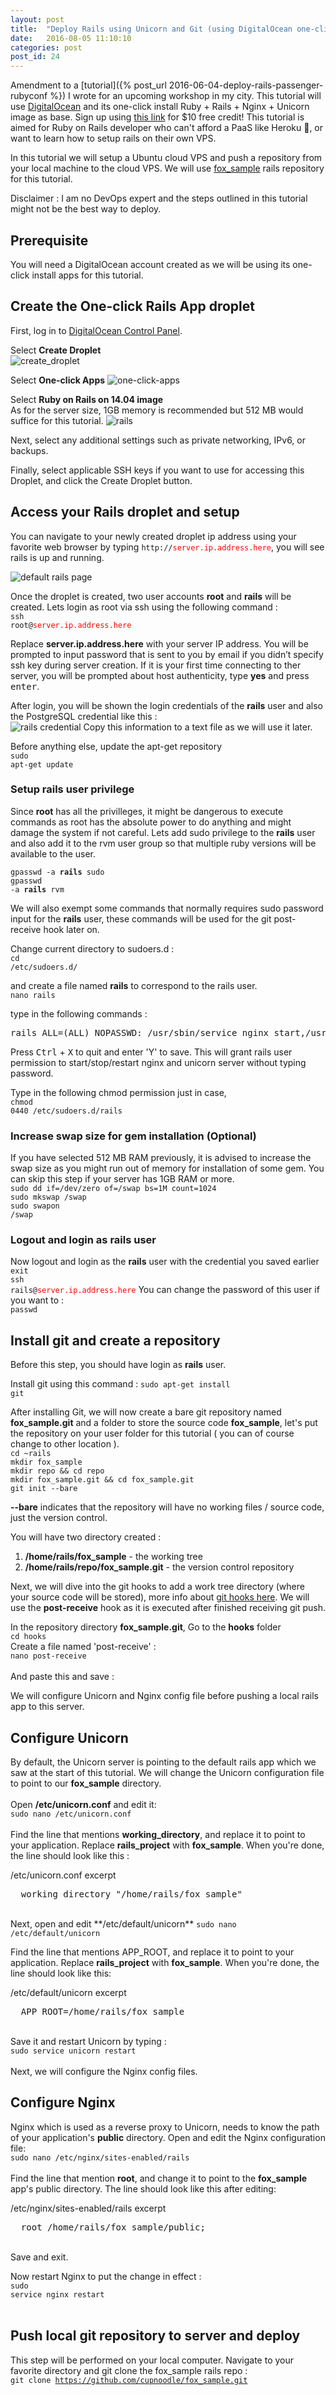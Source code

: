 ```yaml
---
layout: post
title:  "Deploy Rails using Unicorn and Git (using DigitalOcean one-click apps)"
date:   2016-08-05 11:10:10
categories: post
post_id: 24
---
```


Amendment to a [tutorial]({% post_url 2016-06-04-deploy-rails-passenger-rubyconf %}) I wrote for an upcoming workshop in my city. This tutorial will use [DigitalOcean](https://m.do.co/c/f7f1b47b1fff) and its one-click install Ruby + Rails + Nginx + Unicorn image as base. Sign up using [this link](https://m.do.co/c/f7f1b47b1fff) for $10 free credit!  This tutorial is aimed for Ruby on Rails developer who can't afford a PaaS like Heroku  💸, or want to learn how to setup rails on their own VPS.  
  
In this tutorial we will setup a Ubuntu cloud VPS and push a repository from your local machine to the cloud VPS. We will use [fox_sample](https://github.com/cupnoodle/fox_sample) rails repository for this tutorial.  

Disclaimer : I am no DevOps expert and the steps outlined in this tutorial might not be the best way to deploy.

## Prerequisite
You will need a DigitalOcean account created as we will be using its one-click install apps for this tutorial.

## Create the One-click Rails App droplet 

First, log in to [DigitalOcean Control Panel](https://cloud.digitalocean.com/droplets).

Select **Create Droplet**  
![create_droplet](https://littlefoximage.s3.amazonaws.com/post24/create-droplet.png)  

Select **One-click Apps**
![one-click-apps](https://littlefoximage.s3.amazonaws.com/post24/one-click-apps.png)

Select **Ruby on Rails on 14.04 image**  
As for the server size, 1GB memory is recommended but 512 MB would suffice for this tutorial.
![rails](https://littlefoximage.s3.amazonaws.com/post24/rails-512.png)  

Next, select any additional settings such as private networking, IPv6, or backups.

Finally, select applicable SSH keys if you want to use for accessing this Droplet, and click the Create Droplet button.

## Access your Rails droplet and setup

You can navigate to your newly created droplet ip address using your favorite web browser by typing <code>http://<span style="color:red;">server.ip.address.here</span></code>, you will see rails is up and running.  

![default rails page](https://littlefoximage.s3.amazonaws.com/post24/default-rails.png)

Once the droplet is created, two user accounts **root** and **rails** will be created. Lets login as root via ssh using the following command : <br>
<code>ssh root@<span style="color:red;">server.ip.address.here</span></code>

Replace <strong>server.ip.address.here</strong> with your server IP address. You will be prompted to input password that is sent to you by email if you didn’t specify ssh key during server creation. If it is your first time connecting to ther server, you will be prompted about host authenticity, type **yes** and press <kbd>enter</kbd>.  

After login, you will be shown the login credentials of the **rails** user and also the PostgreSQL credential like this :  
![rails credential](https://littlefoximage.s3.amazonaws.com/post24/rails_credential.png)
Copy this information to a text file as we will use it later.

Before anything else, update the apt-get repository <br>
<code>sudo apt-get update</code>
  
### Setup rails user privilege
Since <strong>root</strong> has all the privilleges, it might be dangerous to execute commands as root has the absolute power to do anything and might damage the system if not careful. Lets add sudo privilege to the <strong>rails</strong> user and also add it to the rvm user group so that multiple ruby versions will be available to the user. 

<code>gpasswd -a <strong>rails</strong> sudo</code><br>
<code>gpasswd -a <strong>rails</strong> rvm</code><br>

We will also exempt some commands that normally requires sudo password input for the **rails** user, these commands will be used for the git post-receive hook later on.  

Change current directory to sudoers.d : <br>
<code>cd /etc/sudoers.d/</code><br>

and create a file named **rails** to correspond to the rails user.<br>
<code>nano rails</code><br>

type in the following commands : <br>

<pre>rails ALL=(ALL) NOPASSWD: /usr/sbin/service nginx start,/usr/sbin/service nginx stop,/usr/sbin/service nginx restart,/usr/sbin/service unicorn start,/usr/sbin/service unicorn stop,/usr/sbin/service unicorn restart </pre>

Press <kbd>Ctrl</kbd> + <kbd>X</kbd> to quit and enter 'Y' to save. This will grant rails user permission to start/stop/restart nginx and unicorn server without typing password.  

Type in the following chmod permission just in case, <br>
<code>chmod 0440 /etc/sudoers.d/rails</code>

### Increase swap size for gem installation (Optional)
If you have selected 512 MB RAM previously, it is advised to increase the swap size as you might run out of memory for installation of some gem. You can skip this step if your server has 1GB RAM or more.  
<code>sudo dd if=/dev/zero of=/swap bs=1M count=1024</code><br>
<code>sudo mkswap /swap</code><br>
<code>sudo swapon /swap</code><br>

### Logout and login as rails user
Now logout and login as the **rails** user with the credential you saved earlier  
<code>exit</code><br>
<code>ssh rails@<span style="color:red;">server.ip.address.here</span></code>
You can change the password of this user if you want to : <br>
<code>passwd</code>

## Install git and create a repository
Before this step, you should have login as **rails** user.  

Install git using this command : 
<code>sudo apt-get install git</code><br>

After installing Git, we will now create a bare git repository named <strong>fox_sample.git</strong> and a folder to store the source code <strong>fox_sample</strong>, let's put the repository on your user folder for this tutorial ( you can of course change to other location ).  
<code>cd ~rails </code>  
<code>mkdir fox_sample</code>  
<code>mkdir repo && cd repo</code>  
<code>mkdir fox_sample.git && cd fox_sample.git</code>  
<code>git init --bare</code>  

<strong>--bare</strong> indicates that the repository will have no working files / source code, just the version control.

You will have two directory created :
<ol>
<li><strong>/home/rails/fox_sample</strong> - the working tree </li>
<li><strong>/home/rails/repo/fox_sample.git</strong> - the version control repository</li>
</ol>

Next, we will dive into the git hooks to add a work tree directory (where your source code will be stored), more info about [git hooks here](http://githooks.com/). We will use the <strong>post-receive</strong> hook as it is executed after finished receiving git push.  
  
In the repository directory **fox_sample.git**,
Go to the <strong>hooks</strong> folder  
<code>cd hooks</code>  
Create a file named 'post-receive' :  
<code>nano post-receive </code><br><br>
And paste this and save : 
<script src="https://gist.github.com/cupnoodle/0faef2c737ebb7eb988e2a56b4fe1bad.js"></script>
We will configure Unicorn and Nginx config file before pushing a local rails app to this server.


## Configure Unicorn
By default, the Unicorn server is pointing to the default rails app which we saw at the start of this tutorial. We will change the Unicorn configuration file to point to our **fox_sample** directory.<br><br>
Open **/etc/unicorn.conf** and edit it:  
<code>sudo nano /etc/unicorn.conf</code><br><br>
Find the line that mentions **working_directory**, and replace it to point to your application. Replace **rails_project** with **fox_sample**. When you're done, the line should look like this :  
<div class="code-label">/etc/unicorn.conf excerpt</div>  
<pre>
  working_directory "/home/rails/fox_sample"
</pre><br>
Next, open and edit **/etc/default/unicorn**  
<code>sudo nano /etc/default/unicorn</code><br>

Find the line that mentions APP_ROOT, and replace it to point to your application. Replace **rails_project** with **fox_sample**. When you're done, the line should look like this:
<div class="code-label">/etc/default/unicorn excerpt</div>  
<pre>
  APP_ROOT=/home/rails/fox_sample
</pre><br>
Save it and restart Unicorn by typing : <br>
<code>sudo service unicorn restart</code><br><br>
Next, we will configure the Nginx config files.
  
## Configure Nginx

Nginx which is used as a reverse proxy to Unicorn, needs to know the path of your application's **public** directory. Open and edit the Nginx configuration file:  
<code>sudo nano /etc/nginx/sites-enabled/rails</code><br><br>
Find the line that mention **root**, and change it to point to the **fox_sample** app's public directory. The line should look like this after editing:  
<div class="code-label">/etc/nginx/sites-enabled/rails excerpt</div>  
<pre>
  root /home/rails/fox_sample/public;
</pre><br>
Save and exit.   

Now restart Nginx to put the change in effect : <br>
<code>sudo service nginx restart</code><br><br>

## Push local git repository to server and deploy
This step will be performed on your local computer. Navigate to your favorite directory and git clone the fox_sample rails repo :  
<code>git clone https://github.com/cupnoodle/fox_sample.git </code>

